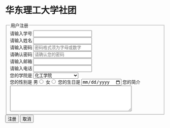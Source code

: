 <html>
<head>

<meta charset="utf-8"/>
<title>注册表单</title>
<link href="注册表单样式.css" rel="stylesheet"/>
</head>

<body>
<h1 class="title1">华东理工大学社团 </h1>
<div class="container">

<form name=myForm method="post" >

<fieldset>
 <legend>用户注册</legend>
    <label for="txtnumber">请输入学号</label>
       <input class="textrad" type="text" name="myname" onblur="validatenumber(this.value)"><br/>
    <label for="txtname">请输入姓名</label>
       <input class="textrad" type="text" name="myname" id="txtname" ><br/>
    <label for="txtpassword">请输入密码</label>
       <input class="textrad" type="password" id="mytxtpas1" onblur="checkZmOrNum(this.value)" placeholder="密码格式须为字母或数字"/><br/>
	 <label for="txtpassword">请确认密码</label>
       <input class="textrad" type="password" id="mytxtpas2" onblur="rcheckZmOrNum(this.value)" placeholder="请确认您的密码" /><br/>   
    <label for="txtemail">请输入邮箱</label>
       <input class="textrad" type="text" name="myemail" id="email" onblur="test(this.value)" ><br/>
    <label for="txttel">请输入电话</label>
       <input class="textrad" type="text" onblur="validatemobile(this.value)"><br/>
	<label for="txtxueyuan">您的学院是</label>
 <select class="xueyuan" size="1" name="xueyuan" id=xueyuan >
   <option value="x1"> 化工学院</option>
   <option value="x2"> 化学与分子工程学院</option>
   <option value="x3"> 生物工程学院</option>
   <option value="x4">药学院</option>
   <option value="x5">材料科学与工程学院</option>
   <option value="x6"> 信息科学与工程学院</option>
   <option value="x7"> 机械与动力工程学院</option>
   <option value="x8"> 资源与环境工程学院</option>
   <option value="x9"> 商学院</option>
   <option value="x10"> 社会与公共管理学院</option>
   <option value="x11">  理学院</option>
   <option value="x12">  艺术设计与传媒学院</option>
   <option value="x13">  外国语学院</option>
   <option value="x14">  法学院</option>
   <option value="x15"> 体育科学与工程学院</option>
   <option value="x16"> 马克思主义学院</option>
   <option value="x17">  中德工学院</option>
   <option value="x18">  国际卓越工程师学院</option>
 </select></br>
 <label for="lblsex">您的性别是</label>
	   <span>男</span><input type="radio"name="sex" value="男" id="man">
       <span>女</span><input type="radio"name="sex" value="女" id="woman">
	<label for="inputdata"> 您的生日是</label>
       <input class="textrad" type="date" name="mydata" id="inputdata" >
	<label for="mymessage">您的简介</label>
	   <textarea name="mymessage" id="mymessage" rows="5" cols="45">
	   </textarea>
</fieldset>	   
 <input  class="butra" type="submit" name="Submit" value="注册" onclick="check()">
 <input class="butra" type="reset" name="取消" id="reset" value="取消">


</form>
</div>

<script type="text/javascript"> 
//验证学号
function validatenumber(number)
{ 
   
	if(number.length>8)
	{alert("请输入正确的学号");
	return false;
	}
	
}
//验证密码
function checkZmOrNum(zmnum){
 var zmnumReg=/^[0-9a-zA-Z]*$/; 
 
      if(zmnum!=""&&!zmnumReg.test(zmnum)){   
        alert("只能输入是字母或者数字,请重新输入");   
        zmnum="";
         return false;  
         }
	}
//验证密码是否一致
function rcheckZmOrNum(zmnum)
{

  if(mytxtpas1.value!=mytxtpas2.value)
  {alert("两次输入密码不一致")
   mytxtpas1.value ="";
   mytxtpas2.value ="";
   return false;
  }

}
//验证邮箱
 function test(obj)
 {
       var myreg = /^([a-zA-Z0-9]+[_|\_|\.]?)*[a-zA-Z0-9]+@([a-zA-Z0-9]+[_|\_|\.]?)*[a-zA-Z0-9]+\.[a-zA-Z]{2,3}$/;
      if(!myreg.test(obj))
     {
           alert('请输入有效的邮箱！');
          myreg.focus();
          return false;
      }
}
//验证手机号
function validatemobile(mobile) 
       { 
          if(mobile.length!=11) 
          { 
              alert('请输入有效的手机号码，需是11位！');
              return false; 
          } 
           
          var myreg = /^(((13[0-9]{1})|(15[0-9]{1})|(18[0-9]{1}))+\d{8})$/; 
          if(!myreg.test(mobile)) 
          { 
              alert('请输入有效的手机号码！'); 
              return false; 
          } 
      } 
//验证输入项不为0
function check()
{
   for(var i=0;i<document.myForm.elements.length-1;i++)
   {
     if(document.myForm.elements[i].value=="")
	 {
	   alert("请检查输入项是否完整");
	   document.myForm.elements[i].focus();
	   return false;
	 }
   }
   return true;
}
	
</script> 


</body>
</html>

